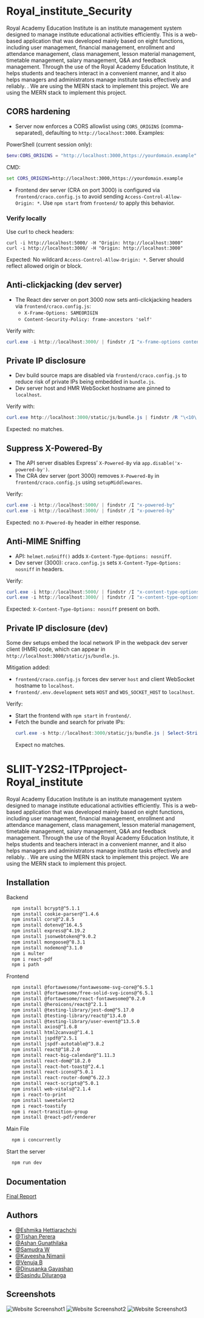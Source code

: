 # Royal_institute_Security

Royal Academy Education Institute is an institute management system designed to manage institute educational activities efficiently. This is a web-based application that was developed mainly based on eight functions, including user management, financial management, enrollment and attendance management, class management, lesson material management, timetable management, salary management, Q&A and feedback management. Through the use of the Royal Academy Education Institute, it helps students and teachers interact in a convenient manner, and it also helps managers and administrators manage institute tasks effectively and reliably. . We are using the MERN stack to implement this project. We are using the MERN stack to implement this project.

## CORS hardening

- Server now enforces a CORS allowlist using `CORS_ORIGINS` (comma-separated), defaulting to `http://localhost:3000`. Examples:

PowerShell (current session only):

```powershell
$env:CORS_ORIGINS = "http://localhost:3000,https://yourdomain.example"
```

CMD:

```bat
set CORS_ORIGINS=http://localhost:3000,https://yourdomain.example
```

- Frontend dev server (CRA on port 3000) is configured via `frontend/craco.config.js` to avoid sending `Access-Control-Allow-Origin: *`. Use `npm start` from `frontend/` to apply this behavior.

### Verify locally

Use curl to check headers:

```
curl -i http://localhost:5000/ -H "Origin: http://localhost:3000"
curl -i http://localhost:3000/ -H "Origin: http://localhost:3000"
```

Expected: No wildcard `Access-Control-Allow-Origin: *`. Server should reflect allowed origin or block.

## Anti-clickjacking (dev server)

- The React dev server on port 3000 now sets anti-clickjacking headers via `frontend/craco.config.js`:
  - `X-Frame-Options: SAMEORIGIN`
  - `Content-Security-Policy: frame-ancestors 'self'`

Verify with:

```powershell
curl.exe -i http://localhost:3000/ | findstr /I "x-frame-options content-security-policy"
```

## Private IP disclosure

- Dev build source maps are disabled via `frontend/craco.config.js` to reduce risk of private IPs being embedded in `bundle.js`.
- Dev server host and HMR WebSocket hostname are pinned to `localhost`.

Verify with:

```powershell
curl.exe http://localhost:3000/static/js/bundle.js | findstr /R "\<10\.[0-9]\|\<192\.168\.|\<172\.(1[6-9]|2[0-9]|3[0-1])\."
```

Expected: no matches.

## Suppress X-Powered-By

- The API server disables Express’ `X-Powered-By` via `app.disable('x-powered-by')`.
- The CRA dev server (port 3000) removes `X-Powered-By` in `frontend/craco.config.js` using `setupMiddlewares`.

Verify:

```powershell
curl.exe -i http://localhost:5000/ | findstr /I "x-powered-by"
curl.exe -i http://localhost:3000/ | findstr /I "x-powered-by"
```

Expected: no `X-Powered-By` header in either response.

## Anti-MIME Sniffing

- API: `helmet.noSniff()` adds `X-Content-Type-Options: nosniff`.
- Dev server (3000): `craco.config.js` sets `X-Content-Type-Options: nosniff` in headers.

Verify:

```powershell
curl.exe -i http://localhost:5000/ | findstr /I "x-content-type-options"
curl.exe -i http://localhost:3000/ | findstr /I "x-content-type-options"
```

Expected: `X-Content-Type-Options: nosniff` present on both.

## Private IP disclosure (dev)

Some dev setups embed the local network IP in the webpack dev server client (HMR) code, which can appear in `http://localhost:3000/static/js/bundle.js`.

Mitigation added:

- `frontend/craco.config.js` forces dev server `host` and client WebSocket hostname to `localhost`.
- `frontend/.env.development` sets `HOST` and `WDS_SOCKET_HOST` to `localhost`.

Verify:

- Start the frontend with `npm start` in `frontend/`.
- Fetch the bundle and search for private IPs:
  ```powershell
  curl.exe -s http://localhost:3000/static/js/bundle.js | Select-String -Pattern '10\.|192\.168\.|172\.(1[6-9]|2[0-9]|3[0-1])\.'
  ```
  Expect no matches.

# SLIIT-Y2S2-ITPproject-Royal_institute

Royal Academy Education Institute is an institute management system designed to manage institute educational activities efficiently. This is a web-based application that was developed mainly based on eight functions, including user management, financial management, enrollment and attendance management, class management, lesson material management, timetable management, salary management, Q&A and feedback management. Through the use of the Royal Academy Education Institute, it helps students and teachers interact in a convenient manner, and it also helps managers and administrators manage institute tasks effectively and reliably. . We are using the MERN stack to implement this project. We are using the MERN stack to implement this project.

## Installation

Backend

```bash
  npm install bcrypt@^5.1.1
  npm install cookie-parser@^1.4.6
  npm install cors@^2.8.5
  npm install dotenv@^16.4.5
  npm install express@^4.19.2
  npm install jsonwebtoken@^9.0.2
  npm install mongoose@^8.3.1
  npm install nodemon@^3.1.0
  npm i multer
  npm i react-pdf
  npm i path
```

Frontend

```bash
  npm install @fortawesome/fontawesome-svg-core@^6.5.1
  npm install @fortawesome/free-solid-svg-icons@^6.5.1
  npm install @fortawesome/react-fontawesome@^0.2.0
  npm install @heroicons/react@^2.1.1
  npm install @testing-library/jest-dom@^5.17.0
  npm install @testing-library/react@^13.4.0
  npm install @testing-library/user-event@^13.5.0
  npm install axios@^1.6.8
  npm install html2canvas@^1.4.1
  npm install jspdf@^2.5.1
  npm install jspdf-autotable@^3.8.2
  npm install react@^18.2.0
  npm install react-big-calendar@^1.11.3
  npm install react-dom@^18.2.0
  npm install react-hot-toast@^2.4.1
  npm install react-icons@^5.0.1
  npm install react-router-dom@^6.22.3
  npm install react-scripts@^5.0.1
  npm install web-vitals@^2.1.4
  npm i react-to-print
  npm install sweetalert2
  npm i react-toastify
  npm i react-transition-group
  npm install @react-pdf/renderer
```

Main File

```bash
  npm i concurrently
```

Start the server

```bash
  npm run dev
```

## Documentation

[Final Report](https://mysliit-my.sharepoint.com/:b:/g/personal/it22004390_my_sliit_lk/EUUtSldM0eJHnle3oDt_JbwB8sWs95ROkxjIZKtOkCFcOw?e=6ANSDc)

## Authors

- [@Eshmika Hettiarachchi](https://github.com/Eshmika)
- [@Tishan Perera](https://github.com/TishanPerera)
- [@Ashan Gunathilaka](https://github.com/AshanGunathilaka)
- [@Samudra W](https://github.com/SamudraW)
- [@Kaveesha Nimanji](https://github.com/nimanjik)
- [@Venuja B](https://github.com/VenujaB)
- [@Dinusanka Gayashan](https://github.com/Dinusanka)
- [@Sasindu Diluranga](https://github.com/Wolferlk)

## Screenshots

![Website Screenshot1](https://github.com/Eshmika/Royal_institute/blob/db779ac34ecfeebafa2ce0b09fb9113f07302dfe/Documentation/screenshot1.png)
![Website Screenshot2](https://github.com/Eshmika/Royal_institute/blob/db779ac34ecfeebafa2ce0b09fb9113f07302dfe/Documentation/screenshot2.png)
![Website Screenshot3](https://github.com/Eshmika/Royal_institute/blob/db779ac34ecfeebafa2ce0b09fb9113f07302dfe/Documentation/screenshot3.png)
